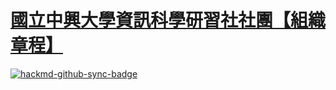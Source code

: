 # [國立中興大學資訊科學研習社社團【組織章程】](./profile)

[![hackmd-github-sync-badge](https://hackmd.io/@NCHUIT/terms/badge)](https://hackmd.io/@NCHUIT/terms)
